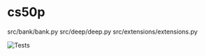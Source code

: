 # cs50p

src/bank/bank.py
src/deep/deep.py
src/extensions/extensions.py

![Tests](https://github.com/kabads/cs50p/actions/workflows/tests.yml/badge.svg)